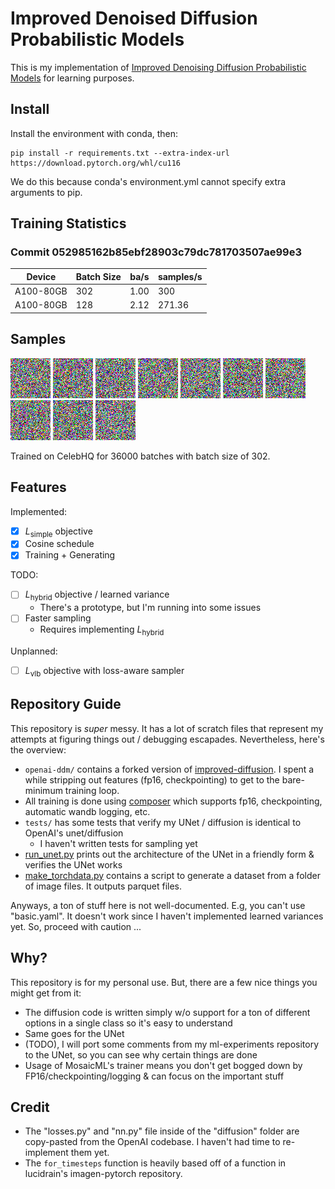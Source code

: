# Improved Denoised Diffusion Probabilistic Models
This is my implementation of [Improved Denoising Diffusion Probabilistic Models](https://arxiv.org/abs/2102.09672) for learning purposes.

## Install
Install the environment with conda, then:

```
pip install -r requirements.txt --extra-index-url https://download.pytorch.org/whl/cu116
```

We do this because conda's environment.yml cannot specify extra arguments to pip.

## Training Statistics
### Commit 052985162b85ebf28903c79dc781703507ae99e3
| Device    | Batch Size | ba/s | samples/s |
|-----------|------------|------|-----------|
| A100-80GB | 302        | 1.00 | 300       |
| A100-80GB | 128        | 2.12 | 271.36    |

## Samples
<p float="left">
  <img src="./generated_faces/0000.gif" width="64" />
  <img src="./generated_faces/0001.gif" width="64" />
  <img src="./generated_faces/0002.gif" width="64" />
  <img src="./generated_faces/0003.gif" width="64" />
  <img src="./generated_faces/0004.gif" width="64" />
  <img src="./generated_faces/0005.gif" width="64" />
  <img src="./generated_faces/0006.gif" width="64" />
  <img src="./generated_faces/0007.gif" width="64" />
  <img src="./generated_faces/0008.gif" width="64" />
  <img src="./generated_faces/0009.gif" width="64" />
</p>

Trained on CelebHQ for 36000 batches with batch size of 302.

## Features
Implemented:
- [x] $L_\text{simple}$ objective
- [x] Cosine schedule
- [x] Training + Generating

TODO:
- [ ] $L_\text{hybrid}$ objective / learned variance
    - There's a prototype, but I'm running into some issues
- [ ] Faster sampling 
    - Requires implementing $L_\text{hybrid}$

Unplanned:
- [ ] $L_\text{vlb}$ objective with loss-aware sampler

## Repository Guide
This repository is *super* messy. It has a lot of scratch files that represent my attempts at figuring things out / debugging escapades. Nevertheless, here's the overview:
- `openai-ddm/` contains a forked version of [improved-diffusion](https://github.com/openai/improved-diffusion). I spent a while stripping out features (fp16, checkpointing) to get to the bare-minimum training loop.
- All training is done using [composer](https://github.com/mosaicml/composer) which supports fp16, checkpointing, automatic wandb logging, etc.
- `tests/` has some tests that verify my UNet / diffusion is identical to OpenAI's unet/diffusion
    - I haven't written tests for sampling yet
- [run_unet.py](./run_unet.py) prints out the architecture of the UNet in a friendly form & verifies the UNet works
- [make_torchdata.py](./data_scripts/make_torchdata.py) contains a script to generate a dataset from a folder of image files. It outputs parquet files.

Anyways, a ton of stuff here is not well-documented. E.g, you can't use "basic.yaml". It doesn't work since I haven't implemented learned variances yet. So, proceed with caution ...

## Why?
This repository is for my personal use. But, there are a few nice things you might get from it:
- The diffusion code is written simply w/o support for a ton of different options in a single class so it's easy to understand
- Same goes for the UNet
- (TODO), I will port some comments from my ml-experiments repository to the UNet, so you can see why certain things are done
- Usage of MosaicML's trainer means you don't get bogged down by FP16/checkpointing/logging & can focus on the important stuff

## Credit
- The "losses.py" and "nn.py" file inside of the "diffusion" folder are copy-pasted from the OpenAI codebase. I haven't had time to re-implement them yet. 
- The `for_timesteps` function is heavily based off of a function in lucidrain's imagen-pytorch repository.
